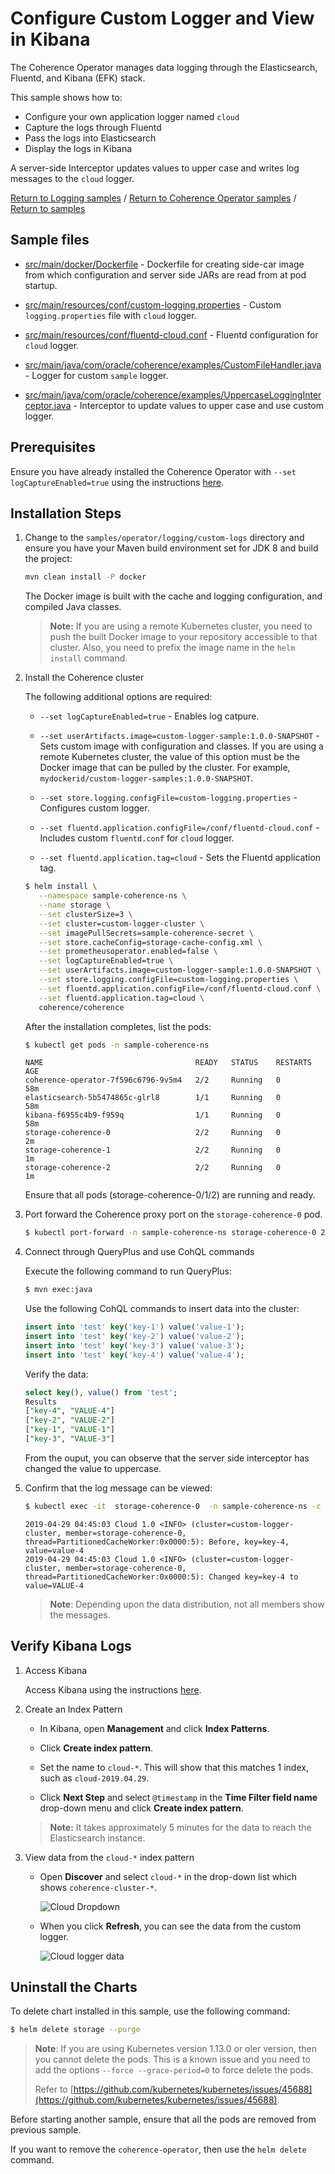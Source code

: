 # Configure Custom Logger and View in Kibana 

The Coherence Operator manages data logging through the Elasticsearch, Fluentd, and Kibana (EFK) stack.

This sample shows how to:
* Configure your own application logger named `cloud`
* Capture the logs through Fluentd
* Pass the logs into Elasticsearch
* Display the logs in Kibana

A server-side Interceptor updates values to upper case and writes log messages to the `cloud` logger.

[Return to Logging samples](../) / [Return to Coherence Operator samples](../../) / [Return to samples](../../../README.md#list-of-samples)

## Sample files

* [src/main/docker/Dockerfile](src/main/docker/Dockerfile) - Dockerfile for creating side-car image from which configuration
  and server side JARs are read from at pod startup.

* [src/main/resources/conf/custom-logging.properties](src/main/resources/conf/custom-logging.properties) - Custom `logging.properties` file with `cloud` logger.

* [src/main/resources/conf/fluentd-cloud.conf](src/main/resources/conf/fluentd-cloud.conf) - Fluentd configuration for `cloud` logger.

* [src/main/java/com/oracle/coherence/examples/CustomFileHandler.java](src/main/java/com/oracle/coherence/examples/CustomFileHandler.java) - Logger for custom `sample` logger.

* [src/main/java/com/oracle/coherence/examples/UppercaseLoggingInterceptor.java](src/main/java/com/oracle/coherence/examples/UppercaseLoggingInterceptor.java) - Interceptor to update values to upper case and use custom logger.

## Prerequisites

Ensure you have already installed the Coherence Operator with `--set logCaptureEnabled=true` using the instructions [here](../../../README.md#install-the-coherence-operator).

## Installation Steps

1. Change to the `samples/operator/logging/custom-logs` directory and ensure you have your Maven build environment set for JDK 8 and build the project:

   ```bash
   mvn clean install -P docker
   ```

   The Docker image is built with the cache and logging
   configuration, and compiled Java classes.
   
   > **Note:** If you are using a remote Kubernetes cluster, you need to push the built Docker image to your repository accessible to that cluster. Also, you need to prefix the image name in the `helm install` command.

1. Install the Coherence cluster

   The following additional options are required:
   
   * `--set logCaptureEnabled=true` - Enables log catpure.
   
   * `--set userArtifacts.image=custom-logger-sample:1.0.0-SNAPSHOT` - Sets custom image with configuration and classes.  If you are using a remote Kubernetes cluster, the value of this option must be the Docker image that can be pulled by the cluster.  For example, `mydockerid/custom-logger-samples:1.0.0-SNAPSHOT`.
   
   * `--set store.logging.configFile=custom-logging.properties` - Configures custom logger.
   
   * `--set fluentd.application.configFile=/conf/fluentd-cloud.conf` - Includes custom `fluentd.conf` for `cloud` logger.
   
   * `--set fluentd.application.tag=cloud` - Sets the Fluentd application tag.
   
   ```bash
   $ helm install \
      --namespace sample-coherence-ns \
      --name storage \
      --set clusterSize=3 \
      --set cluster=custom-logger-cluster \
      --set imagePullSecrets=sample-coherence-secret \
      --set store.cacheConfig=storage-cache-config.xml \
      --set prometheusoperator.enabled=false \
      --set logCaptureEnabled=true \
      --set userArtifacts.image=custom-logger-sample:1.0.0-SNAPSHOT \
      --set store.logging.configFile=custom-logging.properties \
      --set fluentd.application.configFile=/conf/fluentd-cloud.conf \
      --set fluentd.application.tag=cloud \
      coherence/coherence
   ```

   After the installation completes, list the pods:

   ```bash
   $ kubectl get pods -n sample-coherence-ns
   ```
   ```console
   NAME                                  READY   STATUS    RESTARTS   AGE
   coherence-operator-7f596c6796-9v5m4   2/2     Running   0          58m
   elasticsearch-5b5474865c-glrl8        1/1     Running   0          58m
   kibana-f6955c4b9-f959q                1/1     Running   0          58m
   storage-coherence-0                   2/2     Running   0          2m
   storage-coherence-1                   2/2     Running   0          1m
   storage-coherence-2                   2/2     Running   0          1m
   ```
   
   Ensure that all pods (storage-coherence-0/1/2) are running and ready.
          
1. Port forward the Coherence proxy port on the `storage-coherence-0` pod.

   ```bash
   $ kubectl port-forward -n sample-coherence-ns storage-coherence-0 20000:20000
   ```

1. Connect through QueryPlus and use CohQL commands

   Execute the following command to run QueryPlus:

   ```bash
   $ mvn exec:java
   ```

   Use the following CohQL commands to insert data into the cluster:

   ```sql
   insert into 'test' key('key-1') value('value-1');
   insert into 'test' key('key-2') value('value-2');
   insert into 'test' key('key-3') value('value-3');
   insert into 'test' key('key-4') value('value-4');
   ```
   
   Verify the data:
   
   ```sql
   select key(), value() from 'test';
   Results
   ["key-4", "VALUE-4"]
   ["key-2", "VALUE-2"]
   ["key-1", "VALUE-1"]
   ["key-3", "VALUE-3"]
   ```    
   
   From the ouput, you can observe that the server side interceptor has changed the value to uppercase.
   
1. Confirm that the log message can be viewed:
   
   ```bash
   $ kubectl exec -it  storage-coherence-0  -n sample-coherence-ns -c coherence -- bash -c 'cat /logs/cloud*.log'
   ```
    ```console
   2019-04-29 04:45:03 Cloud 1.0 <INFO> (cluster=custom-logger-cluster, member=storage-coherence-0, thread=PartitionedCacheWorker:0x0000:5): Before, key=key-4, value=value-4
   2019-04-29 04:45:03 Cloud 1.0 <INFO> (cluster=custom-logger-cluster, member=storage-coherence-0, thread=PartitionedCacheWorker:0x0000:5): Changed key=key-4 to value=VALUE-4
   ```
   
   > **Note**: Depending upon the data distribution, not all members show the messages.
   
## Verify Kibana Logs

1. Access Kibana

   Access Kibana using the instructions [here](../../../README.md#access-kibana).
   
1. Create an Index Pattern

   * In Kibana, open **Management** and click **Index Patterns**.
   * Click **Create index pattern**.
   
   * Set the name to `cloud-*`. This will show that this matches 1 index, such as `cloud-2019.04.29`.
   
   * Click **Next Step** and select `@timestamp`  in the **Time Filter field name** drop-down menu and click **Create index pattern**.
   
   > **Note:** It takes approximately 5 minutes for the data to reach the Elasticsearch instance.
   
1. View data from the `cloud-*` index pattern

   * Open **Discover** and select `cloud-*` in the drop-down list which shows `coherence-cluster-*`.
   
     ![Cloud Dropdown](img/cloud-dropdown.png)
   
   * When you click **Refresh**, you can see the data from the custom logger.
   
     ![Cloud logger data](img/cloud-data.png) 

## Uninstall the Charts

 To delete chart installed in this sample, use the following command:

```bash
$ helm delete storage --purge
```

> **Note**: If you are using Kubernetes version 1.13.0 or oler version, then you cannot delete the pods. This is a known issue and you need to add the options `--force --grace-period=0` to force delete the pods.
>
> Refer to [https://github.com/kubernetes/kubernetes/issues/45688](https://github.com/kubernetes/kubernetes/issues/45688).


Before starting another sample, ensure that all the pods are removed from previous sample.

If you want to remove the `coherence-operator`, then use the `helm delete` command.
